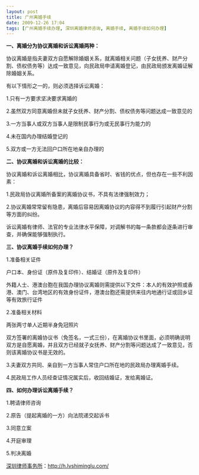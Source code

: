 ```yaml
---
layout: post
title: 广州离婚手续
date: 2009-12-26 17:04
tags: [广州离婚手续办理, 深圳离婚律师咨询, 离婚手续, 离婚手续如何办理]
---
```

<strong>一、离婚分为协议离婚和诉讼离婚两种：</strong>

协议离婚是指夫妻双方自愿解除婚姻关系，就离婚相关问题（子女抚养、财产分割、债权债务等）达成一致意见，向民政局申请离婚登记，由民政局颁发离婚证解除婚姻关系。

有以下情形之一的，则必须选择诉讼离婚：

1.只有一方要求坚决要求离婚的

2.虽然双方同意离婚但未就子女抚养、财产分割、债权债务等问题达成一致意见的

3.一方当事人或双方当事人是限制民事行为或无民事行为能力的

4.未在国内办理结婚登记的

5.双方或一方无法回户口所在地亲自办理的

<strong>二、协议离婚和诉讼离婚的比较：</strong>

协议离婚和诉讼离婚相比，协议离婚具备省时、省钱的优点，但也存在一些不利因素：

1.民政局协议离婚所备案的离婚协议书，不具有法律强制效力；

2.协议离婚常常留有隐患，离婚后容易因离婚协议的内容得不到履行引起财产分割等方面的纠纷。

诉讼离婚有律师、法官的专业法律水平保障，对调解书的每一条款都会逐条进行审查，并确保能够强制执行。

<strong>三、协议离婚手续如何办理？</strong>

1.准备相关证件

户口本、身份证（原件及复印件）、结婚证（原件及复印件）

外籍人士、港澳台胞在我国办理协议离婚则需提供以下文件：本人的有效护照或香港、澳门、台湾地区的有效身份证件，港澳台胞还需提供来往内地通行证或回乡证等有效旅行证件

2.准备相关材料

两张两寸单人近期半身免冠照片

双方签署的离婚协议书（免签名，一式三份），在离婚协议书里面，必须明确说明双方是自愿离婚，并且双方已经就子女抚养、财产分割等问题达成了一致意见，否则该离婚协议书是无效的。

3.夫妻双方共同、亲自到一方当事人常住户口所在地的民政局办理离婚手续。

4.民政局工作人员经查证情况属实后，收回结婚证，发给离婚证。

<strong>四、如何办理诉讼离婚手续？</strong>

1.聘请律师咨询

2.原告（提起离婚的一方）向法院递交起诉书

3.同意立案

4.开庭审理

5.判决离婚

<a href="http://h.lvshiminglu.com/">深圳律师事务所</a>：<a href="http://h.lvshiminglu.com/">http://h.lvshiminglu.com/</a>

